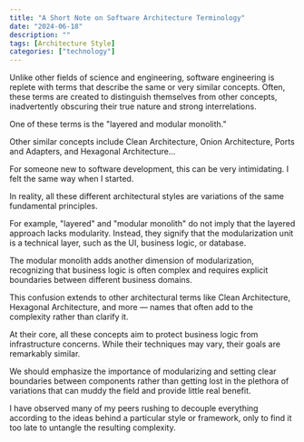 ```yaml
---
title: "A Short Note on Software Architecture Terminology"
date: "2024-06-18"
description: ""
tags: [Architecture Style]
categories: ["technology"]
---
```


Unlike other fields of science and engineering, software engineering is replete with terms that describe the same or very similar concepts. Often, these terms are created to distinguish themselves from other concepts, inadvertently obscuring their true nature and strong interrelations.

One of these terms is the "layered and modular monolith."

Other similar concepts include Clean Architecture, Onion Architecture, Ports and Adapters, and Hexagonal Architecture...

For someone new to software development, this can be very intimidating. I felt the same way when I started.

In reality, all these different architectural styles are variations of the same fundamental principles.

For example, "layered" and "modular monolith" do not imply that the layered approach lacks modularity. Instead, they signify that the modularization unit is a technical layer, such as the UI, business logic, or database.

The modular monolith adds another dimension of modularization, recognizing that business logic is often complex and requires explicit boundaries between different business domains.

This confusion extends to other architectural terms like Clean Architecture, Hexagonal Architecture, and more — names that often add to the complexity rather than clarify it.

At their core, all these concepts aim to protect business logic from infrastructure concerns. While their techniques may vary, their goals are remarkably similar.

We should emphasize the importance of modularizing and setting clear boundaries between components rather than getting lost in the plethora of variations that can muddy the field and provide little real benefit.

I have observed many of my peers rushing to decouple everything according to the ideas behind a particular style or framework, only to find it too late to untangle the resulting complexity.
